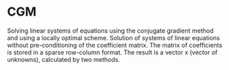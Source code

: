 # CGM
Solving linear systems of equations using the conjugate gradient method and using a locally optimal scheme.
Solution of systems of linear equations without pre-conditioning of the coefficient matrix.
The matrix of coefficients is stored in a sparse row-column format.
The result is a vector x (vector of unknowns), calculated by two methods.